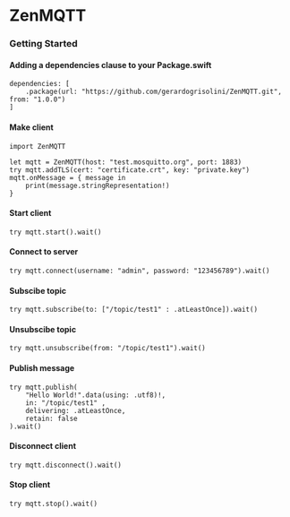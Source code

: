 # ZenMQTT

### Getting Started

#### Adding a dependencies clause to your Package.swift

```
dependencies: [
    .package(url: "https://github.com/gerardogrisolini/ZenMQTT.git", from: "1.0.0")
]
```

#### Make client
```
import ZenMQTT

let mqtt = ZenMQTT(host: "test.mosquitto.org", port: 1883)
try mqtt.addTLS(cert: "certificate.crt", key: "private.key")
mqtt.onMessage = { message in
    print(message.stringRepresentation!)
}
```

#### Start client
```
try mqtt.start().wait()
```

#### Connect to server
```
try mqtt.connect(username: "admin", password: "123456789").wait()
```

#### Subscibe topic
```
try mqtt.subscribe(to: ["/topic/test1" : .atLeastOnce]).wait()
```

#### Unsubscibe topic
```
try mqtt.unsubscribe(from: "/topic/test1").wait()
```

#### Publish message
```
try mqtt.publish(
    "Hello World!".data(using: .utf8)!,
    in: "/topic/test1" ,
    delivering: .atLeastOnce,
    retain: false
).wait()
```

#### Disconnect client
```
try mqtt.disconnect().wait()
```

#### Stop client
```
try mqtt.stop().wait()
```
